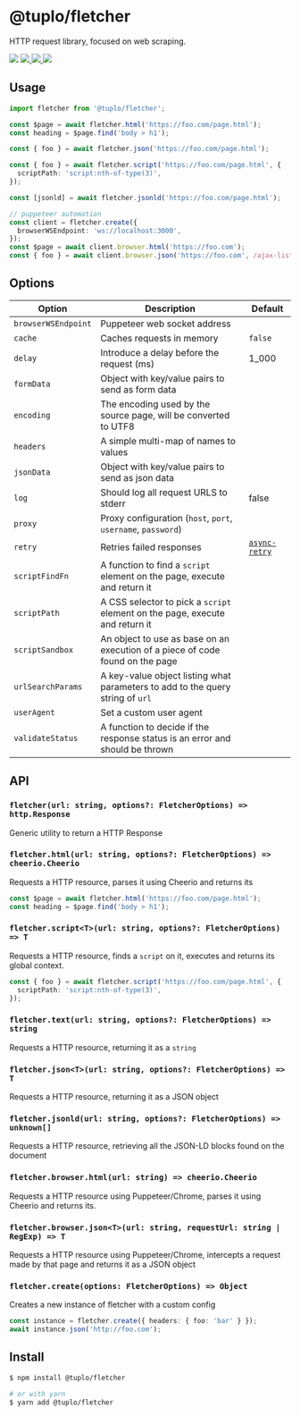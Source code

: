 # @tuplo/fletcher

HTTP request library, focused on web scraping.

<p>
  <img src="https://img.shields.io/npm/v/@tuplo/fletcher">
  <a href="https://codeclimate.com/github/tuplo/fletcher/maintainability">
    <img src="https://api.codeclimate.com/v1/badges/4a26597a1e38d18ba6d5/maintainability" />
  </a>
  <a href="https://codeclimate.com/github/tuplo/fletcher/test_coverage">
    <img src="https://api.codeclimate.com/v1/badges/4a26597a1e38d18ba6d5/test_coverage" />
  </a>
  <img src="https://github.com/tuplo/fletcher/workflows/Build/badge.svg">
</p>

## Usage

```typescript
import fletcher from '@tuplo/fletcher';

const $page = await fletcher.html('https://foo.com/page.html');
const heading = $page.find('body > h1');

const { foo } = await fletcher.json('https://foo.com/page.html');

const { foo } = await fletcher.script('https://foo.com/page.html', {
  scriptPath: 'script:nth-of-type(3)',
});

const [jsonld] = await fletcher.jsonld('https://foo.com/page.html');

// puppeteer automation
const client = fletcher.create({
  browserWSEndpoint: 'ws://localhost:3000',
});
const $page = await client.browser.html('https://foo.com');
const { foo } = await client.browser.json('https://foo.com', /ajax-list/);
```

## Options

| Option              | Description                                                                    | Default                                                    |
| ------------------- | ------------------------------------------------------------------------------ | ---------------------------------------------------------- |
| `browserWSEndpoint` | Puppeteer web socket address                                                   |
| `cache`             | Caches requests in memory                                                      | `false`                                                    |
| `delay`             | Introduce a delay before the request (ms)                                      | 1_000                                                      |
| `formData`          | Object with key/value pairs to send as form data                               |
| `encoding`          | The encoding used by the source page, will be converted to UTF8                |
| `headers`           | A simple multi-map of names to values                                          |
| `jsonData`          | Object with key/value pairs to send as json data                               |
| `log`               | Should log all request URLS to stderr                                          | false                                                      |
| `proxy`             | Proxy configuration (`host`, `port`, `username`, `password`)                   |
| `retry`             | Retries failed responses                                                       | [`async-retry`](https://github.com/vercel/async-retry#api) |
| `scriptFindFn`      | A function to find a `script` element on the page, execute and return it       |
| `scriptPath`        | A CSS selector to pick a `script` element on the page, execute and return it   |
| `scriptSandbox`     | An object to use as base on an execution of a piece of code found on the page  |
| `urlSearchParams`   | A key-value object listing what parameters to add to the query string of `url` |
| `userAgent`         | Set a custom user agent                                                        |
| `validateStatus`    | A function to decide if the response status is an error and should be thrown   |

## API

### `fletcher(url: string, options?: FletcherOptions) => http.Response`

Generic utility to return a HTTP Response

### `fletcher.html(url: string, options?: FletcherOptions) => cheerio.Cheerio`

Requests a HTTP resource, parses it using Cheerio and returns its

```typescript
const $page = await fletcher.html('https://foo.com/page.html');
const heading = $page.find('body > h1');
```

### `fletcher.script<T>(url: string, options?: FletcherOptions) => T`

Requests a HTTP resource, finds a `script` on it, executes and returns its global context.

```typescript
const { foo } = await fletcher.script('https://foo.com/page.html', {
  scriptPath: 'script:nth-of-type(3)',
});
```

### `fletcher.text(url: string, options?: FletcherOptions) => string`

Requests a HTTP resource, returning it as a `string`

### `fletcher.json<T>(url: string, options?: FletcherOptions) => T`

Requests a HTTP resource, returning it as a JSON object

### `fletcher.jsonld(url: string, options?: FletcherOptions) => unknown[]`

Requests a HTTP resource, retrieving all the JSON-LD blocks found on the document

### `fletcher.browser.html(url: string) => cheerio.Cheerio`

Requests a HTTP resource using Puppeteer/Chrome, parses it using Cheerio and returns its.

### `fletcher.browser.json<T>(url: string, requestUrl: string | RegExp) => T`

Requests a HTTP resource using Puppeteer/Chrome, intercepts a request made by that page and returns it as a JSON object

### `fletcher.create(options: FletcherOptions) => Object`

Creates a new instance of fletcher with a custom config

```typescript
const instance = fletcher.create({ headers: { foo: 'bar' } });
await instance.json('http://foo.com');
```

## Install

```bash
$ npm install @tuplo/fletcher

# or with yarn
$ yarn add @tuplo/fletcher
```
